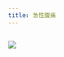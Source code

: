 ```yaml
---
title: 急性腹痛
---
```


## 
### ![](https://www.msdmanuals.com/-/media/manual/professional/images/gi_location_abdominal_pain_zh.gif?thn=0&sc_lang=zh)

## 
